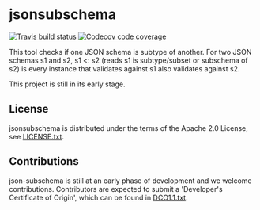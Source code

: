  # jsonsubschema

 [![Travis build status](https://travis-ci.com/IBM/jsonsubschema.svg?branch=master)](https://travis-ci.com/IBM/jsonsubschema) [![Codecov code coverage](https://codecov.io/gh/IBM/jsonsubschema/branch/master/graph/badge.svg)](https://codecov.io/gh/IBM/jsonsubschema)


This tool checks if one JSON schema is subtype of another.
For two JSON schemas s1 and s2, s1 <: s2 (reads s1 is subtype/subset or subschema of s2) 
is every instance that validates against s1 also validates against s2.


This project is still in its early stage.

## License

jsonsubschema is distributed under the terms of the Apache 2.0
License, see [LICENSE.txt](LICENSE.txt).

## Contributions

json-subschema is still at an early phase of development and we
welcome contributions. Contributors are expected to submit a
'Developer's Certificate of Origin', which can be found in
[DCO1.1.txt](DCO1.1.txt).
